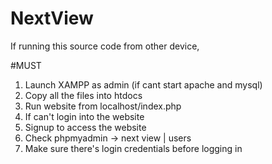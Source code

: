 # NextView

If running this source code from other device, 

#MUST
1. Launch XAMPP as admin (if cant start apache and mysql)
2. Copy all the files into htdocs
3. Run website from localhost/index.php
4. If can't login into the website
5. Signup to access the website
6. Check phpmyadmin -> next view | users
7. Make sure there's login credentials before logging in
